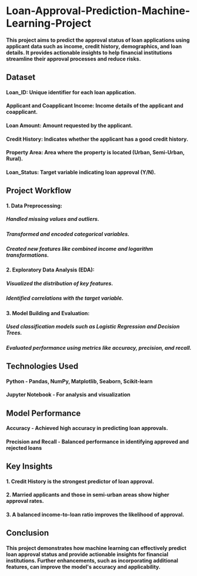 # Loan-Approval-Prediction-Machine-Learning-Project

#### This project aims to predict the approval status of loan applications using applicant data such as income, credit history, demographics, and loan details. It provides actionable insights to help financial institutions streamline their approval processes and reduce risks.

## Dataset

#### Loan_ID: Unique identifier for each loan application.
#### Applicant and Coapplicant Income: Income details of the applicant and coapplicant.
#### Loan Amount: Amount requested by the applicant.
#### Credit History: Indicates whether the applicant has a good credit history.
#### Property Area: Area where the property is located (Urban, Semi-Urban, Rural).
#### Loan_Status: Target variable indicating loan approval (Y/N).


## Project Workflow

 #### 1. Data Preprocessing:
##### Handled missing values and outliers.
##### Transformed and encoded categorical variables.
##### Created new features like combined income and logarithm transformations.

#### 2. Exploratory Data Analysis (EDA):
##### Visualized the distribution of key features.
##### Identified correlations with the target variable.

#### 3. Model Building and Evaluation:
##### Used classification models such as Logistic Regression and Decision Trees.
##### Evaluated performance using metrics like accuracy, precision, and recall.

## Technologies Used

#### Python - Pandas, NumPy, Matplotlib, Seaborn, Scikit-learn
#### Jupyter Notebook - For analysis and visualization

## Model Performance

#### Accuracy - Achieved high accuracy in predicting loan approvals.
#### Precision and Recall -  Balanced performance in identifying approved and rejected loans

## Key Insights

#### 1. Credit History is the strongest predictor of loan approval.
#### 2. Married applicants and those in semi-urban areas show higher approval rates.
#### 3. A balanced income-to-loan ratio improves the likelihood of approval.

## Conclusion

#### This project demonstrates how machine learning can effectively predict loan approval status and provide actionable insights for financial institutions. Further enhancements, such as incorporating additional features, can improve the model's accuracy and applicability.
